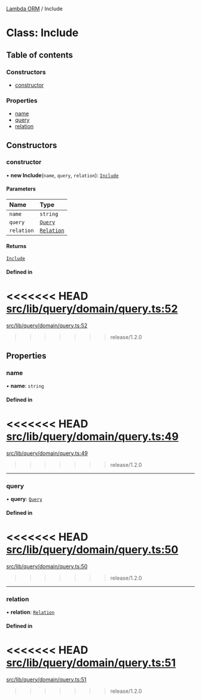 [Lambda ORM](../README.md) / Include

# Class: Include

## Table of contents

### Constructors

- [constructor](Include.md#constructor)

### Properties

- [name](Include.md#name)
- [query](Include.md#query)
- [relation](Include.md#relation)

## Constructors

### constructor

• **new Include**(`name`, `query`, `relation`): [`Include`](Include.md)

#### Parameters

| Name | Type |
| :------ | :------ |
| `name` | `string` |
| `query` | [`Query`](Query.md) |
| `relation` | [`Relation`](../interfaces/Relation.md) |

#### Returns

[`Include`](Include.md)

#### Defined in

<<<<<<< HEAD
[src/lib/query/domain/query.ts:52](https://github.com/lambda-orm/lambdaorm/blob/2f28c8f6/src/lib/query/domain/query.ts#L52)
=======
[src/lib/query/domain/query.ts:52](https://github.com/lambda-orm/lambdaorm/blob/73ae43da/src/lib/query/domain/query.ts#L52)
>>>>>>> release/1.2.0

## Properties

### name

• **name**: `string`

#### Defined in

<<<<<<< HEAD
[src/lib/query/domain/query.ts:49](https://github.com/lambda-orm/lambdaorm/blob/2f28c8f6/src/lib/query/domain/query.ts#L49)
=======
[src/lib/query/domain/query.ts:49](https://github.com/lambda-orm/lambdaorm/blob/73ae43da/src/lib/query/domain/query.ts#L49)
>>>>>>> release/1.2.0

___

### query

• **query**: [`Query`](Query.md)

#### Defined in

<<<<<<< HEAD
[src/lib/query/domain/query.ts:50](https://github.com/lambda-orm/lambdaorm/blob/2f28c8f6/src/lib/query/domain/query.ts#L50)
=======
[src/lib/query/domain/query.ts:50](https://github.com/lambda-orm/lambdaorm/blob/73ae43da/src/lib/query/domain/query.ts#L50)
>>>>>>> release/1.2.0

___

### relation

• **relation**: [`Relation`](../interfaces/Relation.md)

#### Defined in

<<<<<<< HEAD
[src/lib/query/domain/query.ts:51](https://github.com/lambda-orm/lambdaorm/blob/2f28c8f6/src/lib/query/domain/query.ts#L51)
=======
[src/lib/query/domain/query.ts:51](https://github.com/lambda-orm/lambdaorm/blob/73ae43da/src/lib/query/domain/query.ts#L51)
>>>>>>> release/1.2.0
